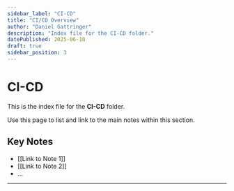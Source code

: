 ```yaml
---
sidebar_label: "CI-CD"
title: "CI/CD Overview"
author: "Daniel Gattringer"
description: "Index file for the CI-CD folder."
datePublished: 2025-06-10
draft: true
sidebar_position: 3
---
```

# CI-CD

This is the index file for the **CI-CD** folder.

Use this page to list and link to the main notes within this section.

## Key Notes

* [[Link to Note 1]]
* [[Link to Note 2]]
* ...

---
